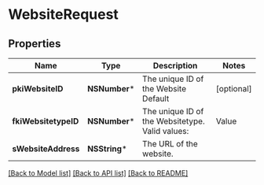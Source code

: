 # WebsiteRequest

## Properties
Name | Type | Description | Notes
------------ | ------------- | ------------- | -------------
**pkiWebsiteID** | **NSNumber*** | The unique ID of the Website Default | [optional] 
**fkiWebsitetypeID** | **NSNumber*** | The unique ID of the Websitetype.  Valid values:  |Value|Description| |-|-| |1|Website| |2|Twitter| |3|Facebook| |4|Survey| | 
**sWebsiteAddress** | **NSString*** | The URL of the website. | 

[[Back to Model list]](../README.md#documentation-for-models) [[Back to API list]](../README.md#documentation-for-api-endpoints) [[Back to README]](../README.md)


